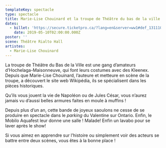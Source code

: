 ```yaml
---
templateKey: spectacle
type: spectacle
title: Marie-Lise Chouinard et la troupe de Théâtre du bas de la ville
dates:
  - billet: 'https://secure.ticketpro.ca/?lang=en&server=ww1#def_1311103811'
    date: 2019-05-10T02:00:00.000Z
poster: ''
scene: Théâtre Rialto Hall
artistes:
  - Marie-Lise Chouinard
---
```

La troupe de Théâtre du Bas de la Ville est une gang d’amateurs d’Hochelaga-Maisonneuve, qui font leurs costumes avec des Kleenex. Depuis que Marie-Lise Chouinard, l’auteure et metteure en scène de la troupe, a découvert le site web Wikipédia, ils se spécialisent dans les pièces historiques. 

Qu’ils vous jouent la vie de Napoléon ou de Jules César, vous n’aurez jamais vu d’aussi belles armures faites en moule à muffins ! 

Depuis plus d’un an, cette bande de joyeux saoulons ne cesse de se produire en spectacle dans le _parking_ du Valentine sur Ontario. Enfin, le Mobilo Aquafest leur donne une salle ! Malade! Enfin un lavabo pour se laver après le show! 

Si vous aimez en apprendre sur l’histoire ou simplement voir des acteurs se battre entre deux scènes, vous êtes à la bonne place !

